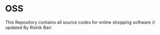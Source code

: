 # OSS
This Repository contains all source codes for online shopping software 
// updated By Rishik Bari
